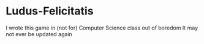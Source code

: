 # Ludus-Felicitatis
I wrote this game in (not for) Computer Science class out of boredom
It may not ever be updated again

